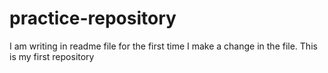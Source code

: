 # practice-repository
I am writing in readme file for the first time
I make a change in the file.
This is my first repository
